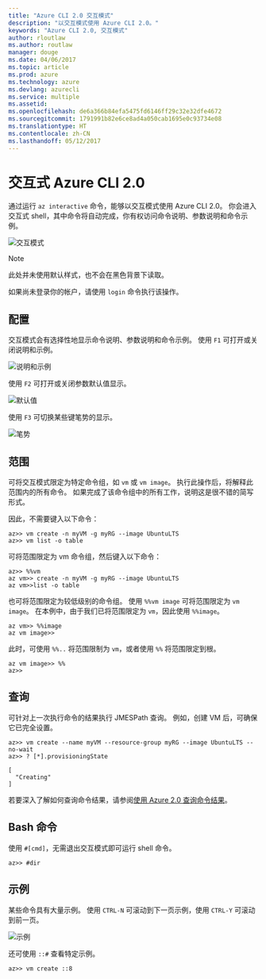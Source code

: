 ```yaml
---
title: "Azure CLI 2.0 交互模式"
description: "以交互模式使用 Azure CLI 2.0。"
keywords: "Azure CLI 2.0, 交互模式"
author: rloutlaw
ms.author: routlaw
manager: douge
ms.date: 04/06/2017
ms.topic: article
ms.prod: azure
ms.technology: azure
ms.devlang: azurecli
ms.service: multiple
ms.assetid: 
ms.openlocfilehash: de6a366b84efa5475fd6146ff29c32e32dfe4672
ms.sourcegitcommit: 1791991b82e6ce8ad4a050cab1695e0c93734e08
ms.translationtype: HT
ms.contentlocale: zh-CN
ms.lasthandoff: 05/12/2017
---
```

# <a name="interactive-azure-cli-20"></a>交互式 Azure CLI 2.0

通过运行 `az interactive` 命令，能够以交互模式使用 Azure CLI 2.0。
你会进入交互式 shell，其中命令将自动完成，你有权访问命令说明、参数说明和命令示例。

![交互模式](./media/interactive-azure-cli/webapp-create.png)

> [!NOTE]
> 此处并未使用默认样式，也不会在黑色背景下读取。

如果尚未登录你的帐户，请使用 `login` 命令执行该操作。

## <a name="configure"></a>配置

交互模式会有选择性地显示命令说明、参数说明和命令示例。
使用 `F1` 可打开或关闭说明和示例。

![说明和示例](./media/interactive-azure-cli/descriptions-and-examples.png)

使用 `F2` 可打开或关闭参数默认值显示。

![默认值](./media/interactive-azure-cli/defaults.png)

使用 `F3` 可切换某些键笔势的显示。

![笔势](./media/interactive-azure-cli/gestures.png)

## <a name="scope"></a>范围

可将交互模式限定为特定命令组，如 `vm` 或 `vm image`。
执行此操作后，将解释此范围内的所有命令。
如果完成了该命令组中的所有工作，说明这是很不错的简写形式。

因此，不需要键入以下命令：

```azurecli
az>> vm create -n myVM -g myRG --image UbuntuLTS
az>> vm list -o table
```

可将范围限定为 vm 命令组，然后键入以下命令：

```azurecli
az>> %%vm
az vm>> create -n myVM -g myRG --image UbuntuLTS
az vm>>list -o table
```

也可将范围限定为较低级别的命令组。
使用 `%%vm image` 可将范围限定为 `vm image`。
在本例中，由于我们已将范围限定为 `vm`，因此使用 `%%image`。

```azurecli
az vm>> %%image
az vm image>>
```

此时，可使用 `%%..` 将范围限制为 `vm`，或者使用 `%%` 将范围限定到根。

```azurecli
az vm image>> %%
az>>
```

## <a name="query"></a>查询

可针对上一次执行命令的结果执行 JMESPath 查询。
例如，创建 VM 后，可确保它已完全设置。

```azurecli
az>> vm create --name myVM --resource-group myRG --image UbuntuLTS --no-wait
az>> ? [*].provisioningState
```

```
[
  "Creating"
]
```

若要深入了解如何查询命令结果，请参阅[使用 Azure 2.0 查询命令结果](query-azure-cli.md)。

## <a name="bash-commands"></a>Bash 命令

使用 `#[cmd]`，无需退出交互模式即可运行 shell 命令。

```azurecli
az>> #dir
```

## <a name="examples"></a>示例

某些命令具有大量示例。
使用 `CTRL-N` 可滚动到下一页示例，使用 `CTRL-Y` 可滚动到前一页。

![示例](./media/interactive-azure-cli/examples.png)

还可使用 `::#` 查看特定示例。

```azurecli
az>> vm create ::8
```
